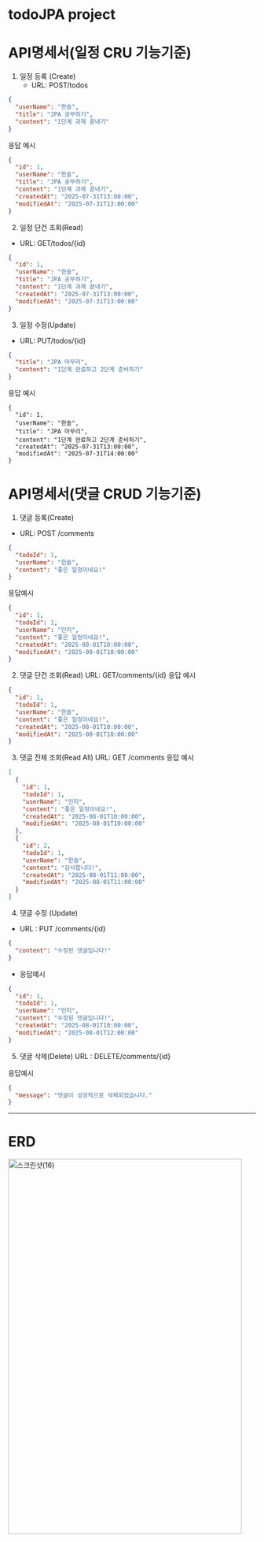 # todoJPA project

# API명세서(일정  CRU 기능기준)

1.  일정 등록 (Create)
    - URL: POST/todos
```json
{
  "userName": "한솔",
  "title": "JPA 공부하기",
  "content": "1단계 과제 끝내기"
}

```
응답 예시
```json
{
  "id": 1,
  "userName": "한솔",
  "title": "JPA 공부하기",
  "content": "1단계 과제 끝내기",
  "createdAt": "2025-07-31T13:00:00",
  "modifiedAt": "2025-07-31T13:00:00"
}
```


2. 일정 단건 조회(Read)
  -  URL: GET/todos/{id}

```json
{
  "id": 1,
  "userName": "한솔",
  "title": "JPA 공부하기",
  "content": "1단계 과제 끝내기",
  "createdAt": "2025-07-31T13:00:00",
  "modifiedAt": "2025-07-31T13:00:00"
}
```


3. 일정 수정(Update)
  - URL: PUT/todos/{id}

```json
{
  "title": "JPA 마무리",
  "content": "1단계 완료하고 2단계 준비하기"
}

```

응답 예시
```
{
  "id": 1,
  "userName": "한솔",
  "title": "JPA 마무리",
  "content": "1단계 완료하고 2단계 준비하기",
  "createdAt": "2025-07-31T13:00:00",
  "modifiedAt": "2025-07-31T14:00:00"
}
```

# API명세서(댓글  CRUD 기능기준)


1. 댓글 등록(Create)
  - URL: POST /comments
```json
{
  "todoId": 1,
  "userName": "한솔",
  "content": "좋은 일정이네요!"
}

```
응답예시
```json
{
  "id": 1,
  "todoId": 1,
  "userName": "민지",
  "content": "좋은 일정이네요!",
  "createdAt": "2025-08-01T10:00:00",
  "modifiedAt": "2025-08-01T10:00:00"
}
```


2. 댓글 단건 조회(Read)
URL: GET/comments/{id}
응답 예시
```json
{
  "id": 1,
  "todoId": 1,
  "userName": "한솔",
  "content": "좋은 일정이네요!",
  "createdAt": "2025-08-01T10:00:00",
  "modifiedAt": "2025-08-01T10:00:00"
}
```


3. 댓글 전체 조회(Read All)
URL: GET /comments
응답 예시
```json
[
  {
    "id": 1,
    "todoId": 1,
    "userName": "민지",
    "content": "좋은 일정이네요!",
    "createdAt": "2025-08-01T10:00:00",
    "modifiedAt": "2025-08-01T10:00:00"
  },
  {
    "id": 2,
    "todoId": 1,
    "userName": "한솔",
    "content": "감사합니다!",
    "createdAt": "2025-08-01T11:00:00",
    "modifiedAt": "2025-08-01T11:00:00"
  }
]
```


4. 댓글 수정 (Update)

- URL : PUT /comments/{id}
```json
{
  "content": "수정된 댓글입니다!"
}
```

- 응답예시
```json
{
  "id": 1,
  "todoId": 1,
  "userName": "민지",
  "content": "수정된 댓글입니다!",
  "createdAt": "2025-08-01T10:00:00",
  "modifiedAt": "2025-08-01T12:00:00"
}
```


5. 댓글 삭제(Delete)
URL : DELETE/comments/{id}

응답예시
```json
{
  "message": "댓글이 성공적으로 삭제되었습니다."
}
```


---

# ERD 
<img width="475" height="762" alt="스크린샷(16)" src="https://github.com/user-attachments/assets/9a6b7f74-97a2-4f1a-ba7d-0e8bd090a1bb" />


